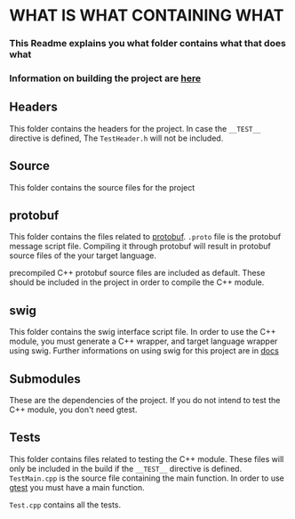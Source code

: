 # WHAT IS WHAT CONTAINING WHAT
### This Readme explains you what folder contains what that does what
### Information on building the project are [here](../docs)

## Headers
This folder contains the headers for the project.
In case the ```__TEST__``` directive is defined,
The ```TestHeader.h``` will not be included.

## Source
This folder contains the source files for the project

## protobuf
This folder contains the files related to [protobuf](https://github.com/google/protobuf).
```.proto``` file is the protobuf message script file.
Compiling it through protobuf will result in protobuf source files of the your target language.

precompiled C++ protobuf source files are included as default.
These should be included in the project in order to compile the C++ module.

## swig
This folder contains the swig interface script file.
In order to use the C++ module, you must generate a C++ wrapper, and target language wrapper
using swig.
Further informations on using swig for this project are in [docs](../docs)

## Submodules
These are the dependencies of the project.
If you do not intend to test the C++ module, you don't need gtest.

## Tests
This folder contains files related to testing the C++ module.
These files will only be included in the build if the ```__TEST__``` directive is defined.
```TestMain.cpp``` is the source file containing the main function.
In order to use [gtest](https://github.com/goolge/googletest) you must have a main function.

```Test.cpp``` contains all the tests.